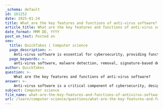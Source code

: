 ```yaml
---
_schema: default
id: 161252
date: 2025-01-24
title: What are the key features and functions of anti-virus software?
article_title: What are the key features and functions of anti-virus software?
date_format: MMM DD, YYYY
post_on_text: Posted on
seo:
  title: QuickTakes | Computer science
  page_description: >-
    Anti-virus software is essential for cybersecurity, providing functions such as malware detection, real-time protection, and regular updates to secure systems from various threats like viruses and spyware.
  page_keywords: >-
    anti-virus software, malware detection, removal, signature-based detection, heuristic analysis, real-time protection, regular updates, quarantine, email protection, web protection, cybersecurity, security features
author: QuickTakes
question: >-
    What are the key features and functions of anti-virus software?
answer: >-
    Anti-virus software is a critical component of cybersecurity, designed to protect computers and networks from various forms of malware, including viruses, worms, Trojans, spyware, and more. Here are the key features and functions of anti-virus software:\n\n### Key Features and Functions\n\n1. **Malware Detection and Removal**: \n   - The primary function of anti-virus software is to identify and eliminate malicious software. This includes a wide range of threats such as viruses, worms, Trojans, and spyware that can compromise system stability and security.\n\n2. **Signature-Based Detection**: \n   - Anti-virus programs maintain a database of known malware signatures. When a file is scanned, the software compares it against this database to identify any known threats. This method is effective for detecting established malware.\n\n3. **Heuristic Analysis**: \n   - In addition to signature-based detection, anti-virus software employs heuristic techniques to identify new or unknown malware. This involves analyzing the behavior of programs and identifying suspicious activities that may indicate the presence of a virus.\n\n4. **Real-Time Protection**: \n   - Continuous monitoring of system activities is a crucial feature of anti-virus software. This real-time protection ensures immediate detection and response to potential threats, safeguarding user data and system integrity.\n\n5. **Regular Updates**: \n   - To combat the evolving landscape of malware, anti-virus software requires frequent updates to its threat database. Regular updates ensure that the software can recognize and mitigate the latest threats, keeping the system secure against new vulnerabilities.\n\n6. **Quarantine and Deletion**: \n   - Upon detecting malware, anti-virus software typically either deletes the malicious files or places them in quarantine. Quarantine isolates the infected files to prevent them from causing further harm while allowing users to review them.\n\n7. **Email and Web Protection**: \n   - Many anti-virus solutions include features that scan incoming emails and web traffic for malicious content. This helps to prevent phishing attacks and the download of harmful files, enhancing overall security.\n\n8. **Additional Security Features**: \n   - Some anti-virus programs come with additional features such as firewall protection, phishing protection, and identity theft protection, providing a more comprehensive security solution.\n\n### Conclusion\n\nIn summary, anti-virus software plays a vital role in maintaining the security and integrity of computer systems. By employing various detection methods, providing real-time protection, and ensuring regular updates, it helps protect users from the ever-evolving threats posed by malware and cybercriminals. When selecting anti-virus software, it is essential to consider its effectiveness, impact on system performance, ease of use, and any additional features that may enhance security.
subject: Computer science
file_name: what-are-the-key-features-and-functions-of-antivirus-software.md
url: /learn/computer-science/questions/what-are-the-key-features-and-functions-of-antivirus-software
---
```


&nbsp;
